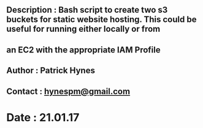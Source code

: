 ## Description : Bash script to create two s3 buckets for static website hosting. This could be useful for running either locally or from
## an EC2 with the appropriate IAM Profile

## Author : Patrick Hynes
## Contact : hynespm@gmail.com

# Date : 21.01.17
